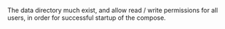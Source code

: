 The data directory much exist, and allow read / write permissions for all users, in order for successful startup of the compose.
